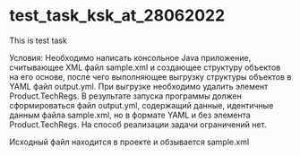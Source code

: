 # test_task_ksk_at_28062022
This is test task

Условия:
Необходимо написать консольное Java приложение,
считывающее XML файл sample.xml  и создающее структуру
объектов на его основе, после чего выполняющее выгрузку
структуры объектов в YAML файл output.yml. 
При выгрузке необходимо удалить элемент Product.TechRegs.
В результате запуска программы должен сформироваться файл output.yml,
содержащий данные, идентичные данным файла sample.xml, но 
в формате YAML и без элемента Product.TechRegs. На способ 
реализации задачи ограничений нет. 

Исходный файл находится в проекте и обзывается sample.xml
